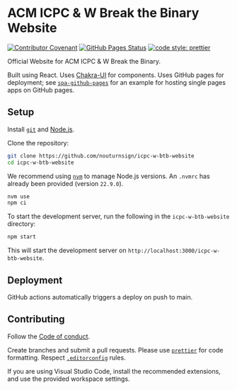 # ACM ICPC & W Break the Binary Website

[![Contributor Covenant](https://img.shields.io/badge/Contributor%20Covenant-2.1-4baaaa.svg)](code_of_conduct.md)
[![GitHub Pages Status](https://github.com/nouturnsign/icpc-w-btb-website/actions/workflows/pages/pages-build-deployment/badge.svg)](https://github.com/nouturnsign/icpc-w-btb-website/actions/workflows/pages/pages-build-deployment)
[![code style: prettier](https://img.shields.io/badge/code_style-prettier-ff69b4.svg?style=flat-square)](https://prettier.io/)

Official Website for ACM ICPC & W Break the Binary.

Built using React. Uses [Chakra-UI](https://chakra-ui.com/) for components. Uses
GitHub pages for deployment; see
[`spa-github-pages`](https://github.com/rafgraph/spa-github-pages/tree/gh-pages)
for an example for hosting single pages apps on GitHub pages.

## Setup

Install [`git`](https://git-scm.com/downloads) and
[Node.js](https://nodejs.org/en).

Clone the repository:

```sh
git clone https://github.com/nouturnsign/icpc-w-btb-website
cd icpc-w-btb-website
```

We recommend using [`nvm`](https://github.com/nvm-sh/nvm) to manage Node.js
versions. An `.nvmrc` has already been provided (version `22.9.0`).

```sh
nvm use
npm ci
```

To start the development server, run the following in the `icpc-w-btb-website`
directory:

```sh
npm start
```

This will start the development server on `http://localhost:3000/icpc-w-btb-website`.

## Deployment

GitHub actions automatically triggers a deploy on push to main.

## Contributing

Follow the [Code of conduct](/CODE_OF_CONDUCT.md).

Create branches and submit a pull requests. Please use
[`prettier`](https://prettier.io/) for code formatting. Respect
[`.editorconfig`](https://editorconfig.org/) rules.

If you are using Visual Studio Code, install the recommended extensions, and
use the provided workspace settings.
